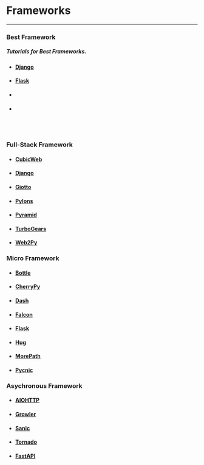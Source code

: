 # Frameworks
---

### Best Framework
##### Tutorials for Best Frameworks.
- #### [Django]()
- #### [Flask]()
- #### []()
- #### []()

<br><br>

### Full-Stack Framework

- #### [CubicWeb]()
- #### [Django]()
- #### [Giotto]()
- #### [Pylons]()
- #### [Pyramid]()
- #### [TurboGears]()
- #### [Web2Py]()
  
### Micro Framework

- #### [Bottle]()
- #### [CherryPy]()
- #### [Dash]()
- #### [Falcon]()
- #### [Flask]()
- #### [Hug]()
- #### [MorePath]()
- #### [Pycnic]()

### Asychronous Framework

- #### [AIOHTTP]()
- #### [Growler]()
- #### [Sanic]()
- #### [Tornado]()
- #### [FastAPI]()